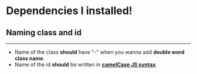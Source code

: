 # **Dependencies I installed!**

<!-- Please remove list after you install missing dependencies -->
## **Naming class and id**

---

* Name of the class **should** have "-" when you wanna add **double word class name**.
* Name of the id **should** be written in [**camelCase JS syntax**](https://www.w3schools.com/js/js_conventions.asp).

